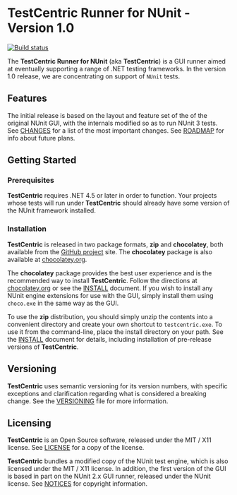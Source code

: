 # TestCentric Runner for NUnit - Version 1.0

[![Build status](https://ci.appveyor.com/api/projects/status/i7ymql47e8bo2rel/branch/main?svg=true)](https://ci.appveyor.com/project/CharliePoole/testcentric-gui/branch/main)

The **TestCentric Runner for NUnit** (aka **TestCentric**) is a GUI runner aimed at eventually supporting a range of .NET testing frameworks. In the version 1.0 release, we are concentrating on support of `NUnit` tests.

## Features

The initial release is based on the layout and feature set of the of the original NUnit GUI, with the internals modified so as to run NUnit 3 tests. See [CHANGES](./CHANGES.txt) for a list of the most important changes. See [ROADMAP](./ROADMAP.md) for info about future plans.

## Getting Started

### Prerequisites

**TestCentric** requires .NET 4.5 or later in order to function. Your projects whose tests will run under **TestCentric** should already have some version of the NUnit framework installed.

### Installation

**TestCentric** is released in two package formats, **zip** and **chocolatey**, both available from the [GitHub project](https://github.com/TestCentric/testcentric-gui/releases) site. The **chocolatey** package is also available at [chocolatey.org](https://chocolatey.org/packages/testcentric-gui).

The **chocolatey** package provides the best user experience and is the recommended way to install **TestCentric**. Follow the directions at [chocolatey.org](https://chocolatey.org/packages/testcentric-gui) or see the [INSTALL](./INSTALL.md) document. If you wish to install any NUnit engine extensions for use with the GUI, simply install them using `choco.exe` in the same way as the GUI.

To use the **zip** distribution, you should simply unzip the contents into a convenient directory and create your own shortcut to `testcentric.exe`. To use it from the command-line, place the install directory on your path. See the [INSTALL](./INSTALL.md) document for details, including installation of pre-release versions of **TestCentric**.

## Versioning

**TestCentric** uses semantic versioning for its version numbers, with specific exceptions and clarification regarding what is considered a breaking change. See the [VERSIONING](./VERSIONING.md) file for more information.

## Licensing

**TestCentric** is an Open Source software, released under the MIT / X11 license. See [LICENSE](./LICENSE.txt) for a copy of the license.

**TestCentric** bundles a modified copy of the NUnit test engine, which is also licensed under the MIT / X11 license. In addition, the first version of the GUI is based in part on the NUnit 2.x GUI runner, released under the NUnit license. See [NOTICES](./NOTICES.txt) for copyright information.
